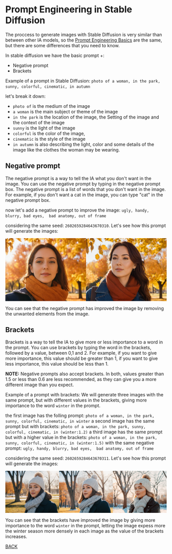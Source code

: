 # Prompt Engineering in Stable Diffusion
The proccess to generate images with Stable Diffusion is very similar than between other IA models, so the [Prompt Engineering Basics](./Prompt_enginneering.md) are the same, but there are some differences that you need to know.

In stable diffusion we have the basic prompt +:
* Negative prompt
* Brackets

Example of a prompt in Stable Diffusion:
`photo of a woman, in the park, sunny, colorful, cinematic, in autumn`

let's break it down:
* `photo of` is the medium of the image
* `a woman` is the main subject or theme of the image
* `in the park` is the location of the image, the Setting of the image and the context of the image
* `sunny` is the light of the image
* `colorful` is the color of the image,
* `cinematic` is the style of the image
* `in autumn` is also describing the light, color and some details of the image like the clothes the woman may be wearing.


## Negative prompt
The negative prompt is a way to tell the IA what you don't want in the image. You can use the negative prompt by typing in the negative prompt box. The negative prompt is a list of words that you don't want in the image. For example, if you don't want a cat in the image, you can type "cat" in the negative prompt box.

now let's add a negative prompt to improve the image: `ugly, handy, blurry, bad eyes,  bad anatomy, out of frame`

considering the same seed: `2602659284643670310`. Let's see how this prompt will generate the images:

<div style="display:flex; width:100%">
    <img style="flex:1; max-width:50%" src="./assets/sd_prompt.png" alt="result of the prompt" title="result of the prompt">
    <img style="flex:1;max-width:50%" src="./assets/sd_prompt_negative.png.png" alt="result of the prompt with negative prompt" title="result of the prompt with negative prompt">
</div>

You can see that the negative prompt has improved the image by removing the unwanted elements from the image.

## Brackets
Brackets is a way to tell the IA to give more or less importance to a word in the prompt. You can use brackets by typing the word in the brackets, followed by a value, between 0,1 and 2. For example, if you want to give more importance, this value should be greater than 1, if you want to give less importance, this value should be less than 1.

**NOTE:** Negative prompts also accept brackets. In both, values greater than 1.5 or less than 0.6 are less recommended, as they can give you a more different image than you expect.

Example of a prompt with brackets:
We will generate three images with the same prompt, but with different values in the brackets, giving more importance to the word `winter` in the prompt.

the first image has the folling prompt: `photo of a woman, in the park, sunny, colorful, cinematic, in winter`
a second image has the same prompt but with brackets: `photo of a woman, in the park, sunny, colorful, cinematic, in (winter:1.2)`
a third image has the same prompt but with a higher value in the brackets: `photo of a woman, in the park, sunny, colorful, cinematic, in (winter:1.5)`
with the same negative prompt: `ugly, handy, blurry, bad eyes,  bad anatomy, out of frame`

considering the same seed: `2602659284643670311`. Let's see how this prompt will generate the images:

<div style="display:flex; width:100%">
    <img style="flex:1; max-width:33.3333%" src="./assets/sd_prompt2.png" alt="result of the prompt" title="result of the prompt">
    <img style="flex:1; max-width:33.3333%" src="./assets/sd_prompt_brackets1.png" alt="result of the prompt with brackets" title="result of the prompt with brackets">
    <img style="flex:1; max-width:33.3333%" src="./assets/sd_prompt_brackets2.png" alt="result of the prompt with brackets" title="result of the prompt with brackets">
</div>

You can see that the brackets have improved the image by giving more importance to the word `winter` in the prompt, letting the image expess more the winter season more densely in each image as the value of the brackets increases.


[BACK](./README.md)